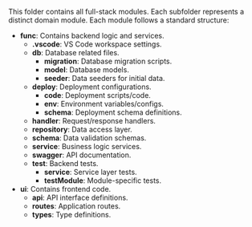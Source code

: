This folder contains all full-stack modules. Each subfolder represents a distinct domain module. Each module follows a standard structure:

- **func**: Contains backend logic and services.
  - **.vscode**: VS Code workspace settings.
  - **db**: Database related files.
    - **migration**: Database migration scripts.
    - **model**: Database models.
    - **seeder**: Data seeders for initial data.
  - **deploy**: Deployment configurations.
    - **code**: Deployment scripts/code.
    - **env**: Environment variables/configs.
    - **schema**: Deployment schema definitions.
  - **handler**: Request/response handlers.
  - **repository**: Data access layer.
  - **schema**: Data validation schemas.
  - **service**: Business logic services.
  - **swagger**: API documentation.
  - **test**: Backend tests.
    - **service**: Service layer tests.
    - **testModule**: Module-specific tests.
- **ui**: Contains frontend code.
  - **api**: API interface definitions.
  - **routes**: Application routes.
  - **types**: Type definitions.
